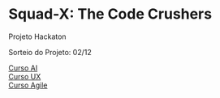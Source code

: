 # Squad-X: The Code Crushers
Projeto Hackaton

Sorteio do Projeto: 02/12

<a href="https://tinyurl.com/4e6aw9sd">Curso AI</a><br/>
<a href="https://tinyurl.com/37zzs43b">Curso UX</a><br/>
<a href="https://tinyurl.com/22mdaw3f ">Curso Agile</a>
